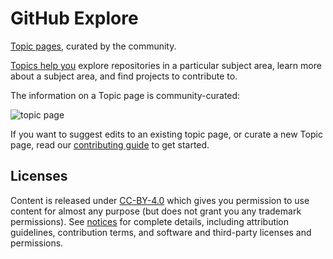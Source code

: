 # GitHub Explore
[Topic pages](https://github.com/explore/topics/), curated by the community.

[Topics help you](https://help.github.com/articles/about-topics/) explore repositories in a particular subject area, learn more about a subject area, and find projects to contribute to.

The information on a Topic page is community-curated:

![topic page](https://user-images.githubusercontent.com/1840802/30931549-de8591e0-a379-11e7-941c-e9f2e89d83c9.png)

If you want to suggest edits to an existing topic page, or curate a new Topic page, read our [contributing guide](CONTRIBUTING.md) to get started.

## Licenses

Content is released under [CC-BY-4.0](https://creativecommons.org/licenses/by/4.0/) which gives you permission to use content for almost any purpose (but does not grant you any trademark permissions). See [notices](notices.md) for complete details, including attribution guidelines, contribution terms, and software and third-party licenses and permissions.
